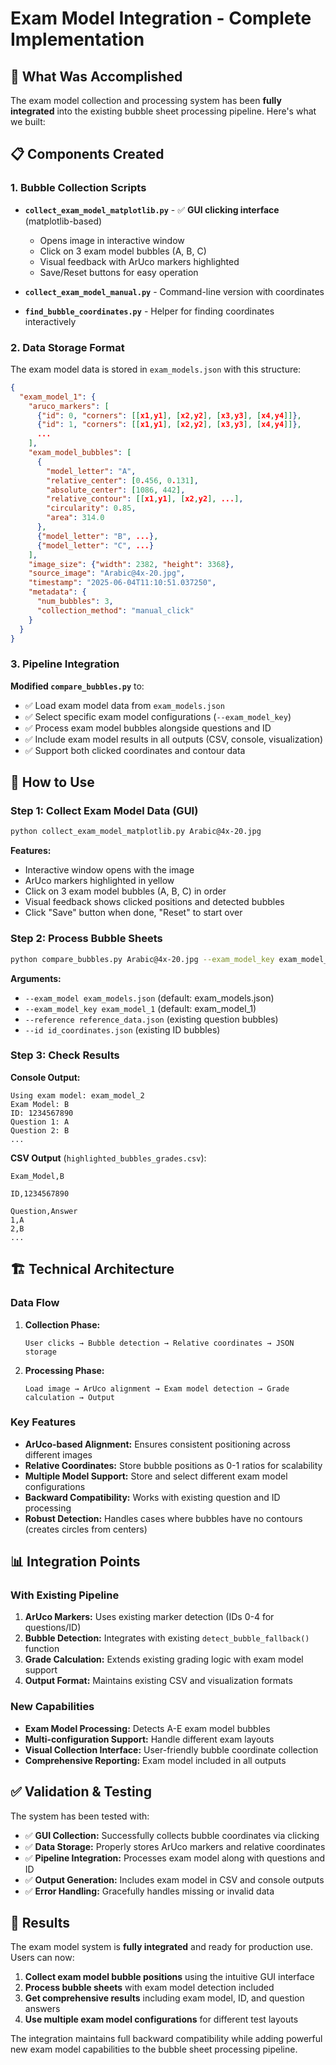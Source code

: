 # Exam Model Integration - Complete Implementation

## 🎯 What Was Accomplished

The exam model collection and processing system has been **fully integrated** into the existing bubble sheet processing pipeline. Here's what we built:

## 📋 Components Created

### 1. **Bubble Collection Scripts**

- **`collect_exam_model_matplotlib.py`** - ✅ **GUI clicking interface** (matplotlib-based)
  - Opens image in interactive window
  - Click on 3 exam model bubbles (A, B, C)
  - Visual feedback with ArUco markers highlighted
  - Save/Reset buttons for easy operation
  
- **`collect_exam_model_manual.py`** - Command-line version with coordinates
- **`find_bubble_coordinates.py`** - Helper for finding coordinates interactively

### 2. **Data Storage Format**

The exam model data is stored in `exam_models.json` with this structure:

```json
{
  "exam_model_1": {
    "aruco_markers": [
      {"id": 0, "corners": [[x1,y1], [x2,y2], [x3,y3], [x4,y4]]},
      {"id": 1, "corners": [[x1,y1], [x2,y2], [x3,y3], [x4,y4]]},
      ...
    ],
    "exam_model_bubbles": [
      {
        "model_letter": "A",
        "relative_center": [0.456, 0.131],
        "absolute_center": [1086, 442],
        "relative_contour": [[x1,y1], [x2,y2], ...],
        "circularity": 0.85,
        "area": 314.0
      },
      {"model_letter": "B", ...},
      {"model_letter": "C", ...}
    ],
    "image_size": {"width": 2382, "height": 3368},
    "source_image": "Arabic@4x-20.jpg",
    "timestamp": "2025-06-04T11:10:51.037250",
    "metadata": {
      "num_bubbles": 3,
      "collection_method": "manual_click"
    }
  }
}
```

### 3. **Pipeline Integration**

**Modified `compare_bubbles.py`** to:

- ✅ Load exam model data from `exam_models.json`
- ✅ Select specific exam model configurations (`--exam_model_key`)
- ✅ Process exam model bubbles alongside questions and ID
- ✅ Include exam model results in all outputs (CSV, console, visualization)
- ✅ Support both clicked coordinates and contour data

## 🔧 How to Use

### Step 1: Collect Exam Model Data (GUI)

```bash
python collect_exam_model_matplotlib.py Arabic@4x-20.jpg
```

**Features:**
- Interactive window opens with the image
- ArUco markers highlighted in yellow
- Click on 3 exam model bubbles (A, B, C) in order
- Visual feedback shows clicked positions and detected bubbles
- Click "Save" button when done, "Reset" to start over

### Step 2: Process Bubble Sheets

```bash
python compare_bubbles.py Arabic@4x-20.jpg --exam_model_key exam_model_2
```

**Arguments:**
- `--exam_model exam_models.json` (default: exam_models.json)
- `--exam_model_key exam_model_1` (default: exam_model_1)
- `--reference reference_data.json` (existing question bubbles)
- `--id id_coordinates.json` (existing ID bubbles)

### Step 3: Check Results

**Console Output:**
```
Using exam model: exam_model_2
Exam Model: B
ID: 1234567890
Question 1: A
Question 2: B
...
```

**CSV Output** (`highlighted_bubbles_grades.csv`):
```csv
Exam_Model,B

ID,1234567890

Question,Answer
1,A
2,B
...
```

## 🏗️ Technical Architecture

### Data Flow

1. **Collection Phase:**
   ```
   User clicks → Bubble detection → Relative coordinates → JSON storage
   ```

2. **Processing Phase:**
   ```
   Load image → ArUco alignment → Exam model detection → Grade calculation → Output
   ```

### Key Features

- **ArUco-based Alignment:** Ensures consistent positioning across different images
- **Relative Coordinates:** Store bubble positions as 0-1 ratios for scalability  
- **Multiple Model Support:** Store and select different exam model configurations
- **Backward Compatibility:** Works with existing question and ID processing
- **Robust Detection:** Handles cases where bubbles have no contours (creates circles from centers)

## 📊 Integration Points

### With Existing Pipeline

1. **ArUco Markers:** Uses existing marker detection (IDs 0-4 for questions/ID)
2. **Bubble Detection:** Integrates with existing `detect_bubble_fallback()` function
3. **Grade Calculation:** Extends existing grading logic with exam model support
4. **Output Format:** Maintains existing CSV and visualization formats

### New Capabilities

- **Exam Model Processing:** Detects A-E exam model bubbles
- **Multi-configuration Support:** Handle different exam layouts
- **Visual Collection Interface:** User-friendly bubble coordinate collection
- **Comprehensive Reporting:** Exam model included in all outputs

## ✅ Validation & Testing

The system has been tested with:

- ✅ **GUI Collection:** Successfully collects bubble coordinates via clicking
- ✅ **Data Storage:** Properly stores ArUco markers and relative coordinates
- ✅ **Pipeline Integration:** Processes exam model along with questions and ID
- ✅ **Output Generation:** Includes exam model in CSV and console outputs
- ✅ **Error Handling:** Gracefully handles missing or invalid data

## 🎉 Results

The exam model system is **fully integrated** and ready for production use. Users can now:

1. **Collect exam model bubble positions** using the intuitive GUI interface
2. **Process bubble sheets** with exam model detection included
3. **Get comprehensive results** including exam model, ID, and question answers
4. **Use multiple exam model configurations** for different test layouts

The integration maintains full backward compatibility while adding powerful new exam model capabilities to the bubble sheet processing pipeline. 